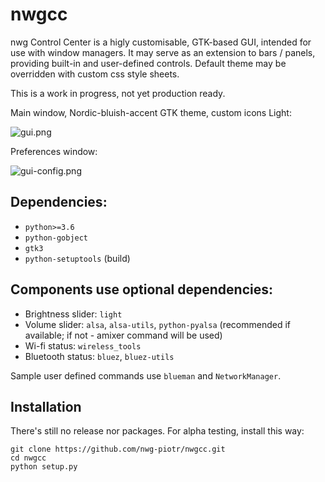 # nwgcc
nwg Control Center is a higly customisable, GTK-based GUI, intended for use with window managers. 
It may serve as an extension to bars / panels, providing built-in and user-defined controls. 
Default theme may be overridden with custom css style sheets.

This is a work in progress, not yet production ready.

Main window, Nordic-bluish-accent GTK theme, custom icons Light:

![gui.png](https://scrot.cloud/images/2020/12/02/2020-12-02_022723.png)

Preferences window:

![gui-config.png](https://scrot.cloud/images/2020/11/30/2020-11-30_224038.png)

## Dependencies: 
- `python>=3.6`
- `python-gobject`
- `gtk3`
- `python-setuptools` (build)

## Components use optional dependencies:
- Brightness slider: `light`
- Volume slider: `alsa`, `alsa-utils`, `python-pyalsa` (recommended if available; if not - amixer command will be used)
- Wi-fi status: `wireless_tools`
- Bluetooth status: `bluez`, `bluez-utils`

Sample user defined commands use `blueman` and `NetworkManager`.

## Installation

There's still no release nor packages. For alpha testing, install this way:

```text
git clone https://github.com/nwg-piotr/nwgcc.git
cd nwgcc
python setup.py
```
